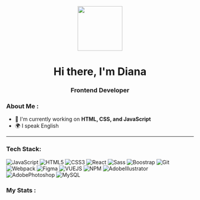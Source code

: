 <div id="header" align="center">
  <img src="https://media.giphy.com/media/v1.Y2lkPTc5MGI3NjExNGZ5aGl1NmZ5N3V2bG5ncTFnM3lzeXFudjZqcW9oY2w3a2pucWRmaiZlcD12MV9pbnRlcm5hbF9naWZfYnlfaWQmY3Q9cw/0hfEgeRNgwhZeK3kPq/giphy.gif" width="120"/>
  <h1>Hi there, I'm  Diana </h1>
  <h3>Frontend Developer</h3>
</div>



### About Me :
- 🔭 I'm currently working on **HTML, CSS, and JavaScript**
- 🌍 I speak English


  
---


### Tech Stack:


![JavaScript](https://img.shields.io/badge/JavaScript-F7DF1E?style=for-the-badge&logo=javascript&logoColor=black)
![HTML5](https://img.shields.io/badge/HTML5-E34F26?style=for-the-badge&logo=html5&logoColor=white)
![CSS3](https://img.shields.io/badge/CSS3-1572B6?style=for-the-badge&logo=css3&logoColor=white)
![React](https://img.shields.io/badge/React-20232A?style=for-the-badge&logo=react&logoColor=61DAFB)
![Sass](https://img.shields.io/badge/Sass-CC6699?style=for-the-badge&logo=sass&logoColor=white)
![Boostrap](https://img.shields.io/badge/Bootstrap-563D7C?style=for-the-badge&logo=bootstrap&logoColor=white)
![Git](https://img.shields.io/badge/Git-F05032?style=for-the-badge&logo=Git&logoColor=white)
![Webpack](https://img.shields.io/badge/Webpack-8DD6F9?style=for-the-badge&logo=Webpack&logoColor=white)
![Figma](https://img.shields.io/badge/Figma-D62828?style=for-the-badge&logo=Figma&logoColor=white)
![VUEJS](https://img.shields.io/badge/VUEJS-415A77?style=for-the-badge&logo=VUEJS&logoColor=white)
![NPM](https://img.shields.io/badge/NPM-20232A?style=for-the-badge&logo=NPM&logoColor=white)
![AdobeIllustrator](https://img.shields.io/badge/AdobeIllustrator-CC6699?style=for-the-badge&logo=AdobeIllustrator&logoColor=white)
![AdobePhotoshop](https://img.shields.io/badge/AdobePhotoshop-F77F00?style=for-the-badge&logo=AdobePhotoshop&logoColor=white)
![MySQL](https://img.shields.io/badge/MySQL-4479A1?style=for-the-badge&logo=MySQL&logoColor=white)



                                        
### My Stats :


<div id="stat" align="center">
    <img src="http://github-profile-summary-cards.vercel.app/api/cards/profile-details?username=DianaLit13&theme=github_dark")
" alt=""/>
    <img src="http://github-profile-summary-cards.vercel.app/api/cards/most-commit-language?username=DianaLit13&theme=github_dark" alt=""/>
     <img src="http://github-profile-summary-cards.vercel.app/api/cards/stats?username=DianaLit13&theme=github_dark" alt=""/>
</div>


